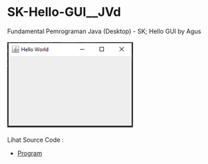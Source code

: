 # SK-Hello-GUI__JVd
Fundamental Pemrograman Java (Desktop) - SK; Hello GUI by Agus<br><br>
<img src="https://github.com/RizkyKhapidsyah/SK-Hello-GUI__JVd/blob/master/result/001.PNG"><br><br>
Lihat Source Code :<br>
- <a href="https://github.com/RizkyKhapidsyah/SK-Hello-GUI__JVd/blob/master/src/com/rk/HelloGUI.java">Program</a>
